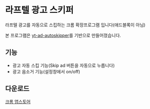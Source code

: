 # 라프텔 광고 스키퍼

라프텔 광고를 자동으로 스킵하는 크롬 확장프로그램 입니다(애드블록이 아님)

본 프로그램은 [yt-ad-autoskipper](https://github.com/squgeim/yt-ad-autoskipper)를 기반으로 만들어졌습니다.

## 기능
- 광고 자동 스킵 기능(Skip ad 버튼을 자동으로 누릅니다)
- 광고 음소거 기능(설정창에서 on/off)

## 다운로드
[크롬 앱스토어](https://chrome.google.com/webstore/detail/라프텔-광고-스키퍼/dcpckjplmdcgdbapaepejenmkknkoimg)